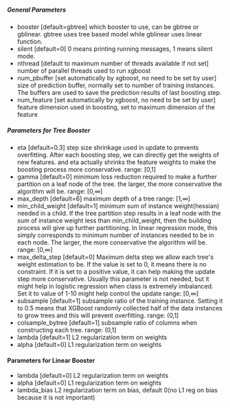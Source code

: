 ##### General Parameters
* booster [default=gbtree]
  which booster to use, can be gbtree or gblinear. gbtree uses tree based model while gblinear uses linear function.
* silent [default=0]
  0 means printing running messages, 1 means silent mode.
* nthread [default to maximum number of threads available if not set]
  number of parallel threads used to run xgboost
* num_pbuffer [set automatically by xgboost, no need to be set by user]
  size of prediction buffer, normally set to number of training instances. The buffers are used to save the prediction results of last boosting step.
* num_feature [set automatically by xgboost, no need to be set by user]
  feature dimension used in boosting, set to maximum dimension of the feature

##### Parameters for Tree Booster
* eta [default=0.3]
  step size shrinkage used in update to prevents overfitting. After each boosting step, we can directly get the weights of new features. and eta actually shrinks the feature weights to make the boosting process more conservative.
  range: [0,1]
* gamma [default=0]
  minimum loss reduction required to make a further partition on a leaf node of the tree. the larger, the more conservative the algorithm will be.
  range: [0,∞]
* max_depth [default=6]
  maximum depth of a tree
  range: [1,∞]
* min_child_weight [default=1]
  minimum sum of instance weight(hessian) needed in a child. If the tree partition step results in a leaf node with the sum of instance weight less than min_child_weight, then the building process will give up further partitioning. In linear regression mode, this simply corresponds to minimum number of instances needed to be in each node. The larger, the more conservative the algorithm will be.
  range: [0,∞]
* max_delta_step [default=0]
  Maximum delta step we allow each tree's weight estimation to be. If the value is set to 0, it means there is no constraint. If it is set to a positive value, it can help making the update step more conservative. Usually this parameter is not needed, but it might help in logistic regression when class is extremely imbalanced. Set it to value of 1-10 might help control the update
  range: [0,∞]
* subsample [default=1]
  subsample ratio of the training instance. Setting it to 0.5 means that XGBoost randomly collected half of the data instances to grow trees and this will prevent overfitting.
  range: (0,1]
* colsample_bytree [default=1]
  subsample ratio of columns when constructing each tree.
  range: (0,1]
* lambda [default=1]
  L2 regularization term on weights
* alpha [default=0]
  L1 regularization term on weights

#### Parameters for Linear Booster
* lambda [default=0]
  L2 regularization term on weights
* alpha [default=0]
  L1 regularization term on weights
* lambda_bias
  L2 regularization term on bias, default 0(no L1 reg on bias because it is not important)